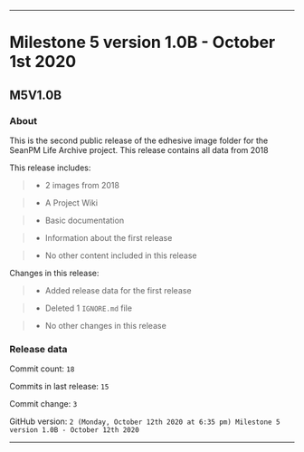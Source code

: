 
***

# Milestone 5 version 1.0B - October 1st 2020

## M5V1.0B

### About

This is the second public release of the edhesive image folder for the SeanPM Life Archive project. This release contains all data from 2018

This release includes:

> * 2 images from 2018

> * A Project Wiki

> * Basic documentation

> * Information about the first release

> * No other content included in this release

Changes in this release:

> * Added release data for the first release

> * Deleted 1 `IGNORE.md` file

> * No other changes in this release

### Release data

Commit count: `18`

Commits in last release: `15`

Commit change: `3`

GitHub version: `2 (Monday, October 12th 2020 at 6:35 pm) Milestone 5 version 1.0B - October 12th 2020`

***
